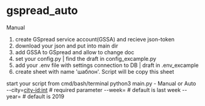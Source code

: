 # gspread_auto
Manual
1. create GSpread service account(GSSA) and recieve json-token
2. download your json and put into main dir
3. add GSSA to GSpread and allow to change doc
4. set your config.py | find the draft in config_excample.py
5. add your .env file with settings connection to DB | draft in .env_excample
6. create sheet with name 'шаблон'. Script will be copy this sheet

start your script from cmd/bash/terminal
python3 main.py <type> <params>
  <type> - Manual or Auto
  <params>
    --city=<city-id:int>  # required parameter
    --week=<int>     # default is last week
    --year=<int>     # default is 2019
